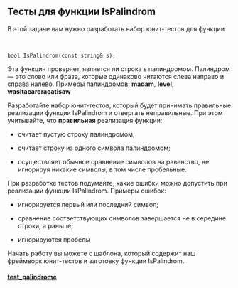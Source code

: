 Тесты для функции IsPalindrom
-----------------------------

В этой задаче вам нужно разработать набор юнит-тестов для функции

 

~~~~~~~~~~~~~~~~~~~~~~~~~~~~~~~~~~~~~~~~~~~~~~~~~~~~~~~~~~~~~~~~~~~~~~~~~~~~~~~~
bool IsPalindrom(const string& s);
~~~~~~~~~~~~~~~~~~~~~~~~~~~~~~~~~~~~~~~~~~~~~~~~~~~~~~~~~~~~~~~~~~~~~~~~~~~~~~~~

Эта функция проверяет, является ли строка s палиндромом. Палиндром — это слово
или фраза, которые одинаково читаются слева направо и справа налево. Примеры
палиндромов: **madam**, **level**, **wasitacaroracatisaw**

Разработайте набор юнит-тестов, который будет принимать правильные реализации
функции IsPalindrom и отвергать неправильные. При этом учитывайте, что
**правильная** реализация функции:

-   считает пустую строку палиндромом;

-   считает строку из одного символа палиндромом;

-   осуществляет обычное сравнение символов на равенство, не игнорируя никакие
    символы, в том числе пробельные.

При разработке тестов подумайте, какие ошибки можно допустить при реализации
функции IsPalindrom. Примеры ошибок:

-   игнорируется первый или последний символ;

-   сравнение соответствующих символов завершается не в середине строки, а
    раньше;

-   игнорируются пробелы

Начать работу вы можете с шаблона, который содержит наш фреймворк юнит-тестов и
заготовку функции IsPalindrom.

#### [test_palindrome](https://stepik.org/media/attachments/lesson/285439/test_palindrome.cp)
